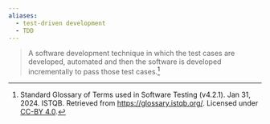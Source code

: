 ```yaml
---
aliases:
  - test-driven development
  - TDD
---
```

> A software development technique in which the test cases are developed, automated and then the software is developed incrementally to pass those test cases.[^1]

[^1]: Standard Glossary of Terms used in Software Testing (v4.2.1). Jan 31, 2024. ISTQB. Retrieved from https://glossary.istqb.org/. Licensed under [CC-BY 4.0](https://creativecommons.org/licenses/by/4.0/).